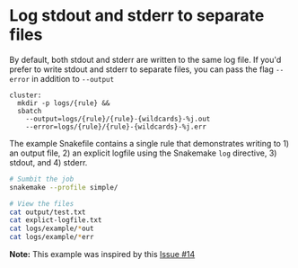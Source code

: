 # Log stdout and stderr to separate files

By default, both stdout and stderr are written to the same log file. If you'd
prefer to write stdout and stderr to separate files, you can pass the flag
`--error` in addition to `--output`

```
cluster:
  mkdir -p logs/{rule} &&
  sbatch
    --output=logs/{rule}/{rule}-{wildcards}-%j.out
    --error=logs/{rule}/{rule}-{wildcards}-%j.err
```

The example Snakefile contains a single rule that demonstrates writing to 1) an
output file, 2) an explicit logfile using the Snakemake `log` directive, 3)
stdout, and 4) stderr.

```sh
# Sumbit the job
snakemake --profile simple/

# View the files
cat output/test.txt
cat explict-logfile.txt
cat logs/example/*out
cat logs/example/*err
```

**Note:** This example was inspired by this
[Issue #14](https://github.com/jdblischak/smk-simple-slurm/issues/14)
